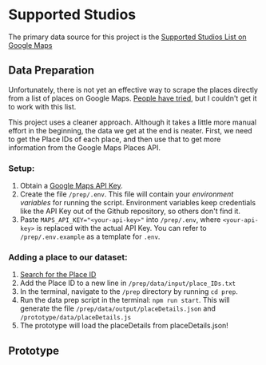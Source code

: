 # Supported Studios

The primary data source for this project is the [Supported Studios List on Google Maps](https://www.google.com/maps/@48.1899742,-5.0788186,3z/data=!3m1!4b1!4m3!11m2!2sYeuExMXUQNS2O309PS1KYA!3e3?entry=ttu)

## Data Preparation

Unfortunately, there is not yet an effective way to scrape the places directly from a list of places on Google Maps. [People have tried](https://stackoverflow.com/questions/50964713/obtain-list-of-my-places-from-google-maps), but I couldn't get it to work with this list.

This project uses a cleaner approach. Although it takes a little more manual effort in the beginning, the data we get at the end is neater. First, we need to get the Place IDs of each place, and then use that to get more information from the Google Maps Places API.

### Setup:
1. Obtain a [Google Maps API Key](https://developers.google.com/maps/documentation/javascript/get-api-key).
2. Create the file `/prep/.env`. This file will contain your *environment variables* for running the script. Environment variables keep credentials like the API Key out of the Github repository, so others don't find it.
3. Paste `MAPS_API_KEY="<your-api-key>"` into `/prep/.env`, where `<your-api-key>` is replaced with the actual API Key. You can refer to `/prep/.env.example` as a template for `.env`.

### Adding a place to our dataset:
1. [Search for the Place ID](https://developers.google.com/maps/documentation/places/web-service/place-id)
2. Add the Place ID to a new line in `/prep/data/input/place_IDs.txt`
3. In the terminal, navigate to the `/prep` directory by running `cd prep`.
4. Run the data prep script in the terminal: `npm run start`. This will generate the file `/prep/data/output/placeDetails.json` and `/prototype/data/placeDetails.js`
5. The prototype will load the placeDetails from placeDetails.json!

## Prototype
